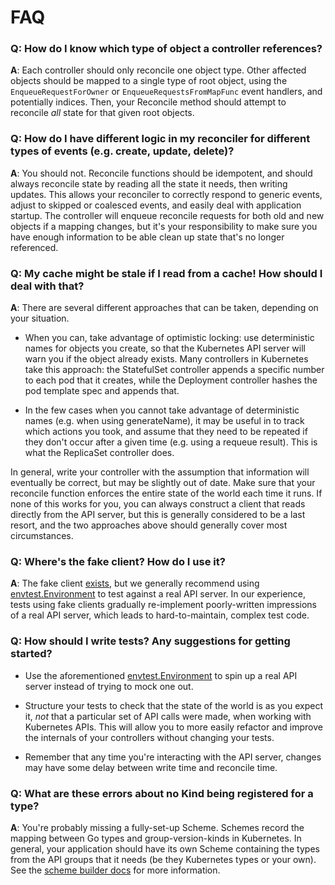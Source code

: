 # FAQ

### Q: How do I know which type of object a controller references?

**A**: Each controller should only reconcile one object type.  Other
affected objects should be mapped to a single type of root object, using
the `EnqueueRequestForOwner` or `EnqueueRequestsFromMapFunc` event
handlers, and potentially indices. Then, your Reconcile method should
attempt to reconcile *all* state for that given root objects.

### Q: How do I have different logic in my reconciler for different types of events (e.g. create, update, delete)?

**A**: You should not.  Reconcile functions should be idempotent, and
should always reconcile state by reading all the state it needs, then
writing updates.  This allows your reconciler to correctly respond to
generic events, adjust to skipped or coalesced events, and easily deal
with application startup.  The controller will enqueue reconcile requests
for both old and new objects if a mapping changes, but it's your
responsibility to make sure you have enough information to be able clean
up state that's no longer referenced.

### Q: My cache might be stale if I read from a cache! How should I deal with that?

**A**: There are several different approaches that can be taken, depending
on your situation.

- When you can, take advantage of optimistic locking: use deterministic
  names for objects you create, so that the Kubernetes API server will
  warn you if the object already exists.  Many controllers in Kubernetes
  take this approach: the StatefulSet controller appends a specific number
  to each pod that it creates, while the Deployment controller hashes the
  pod template spec and appends that.
  
- In the few cases when you cannot take advantage of deterministic names
  (e.g. when using generateName), it may be useful in to track which
  actions you took, and assume that they need to be repeated if they don't
  occur after a given time (e.g. using a requeue result).  This is what
  the ReplicaSet controller does.
  
In general, write your controller with the assumption that information
will eventually be correct, but may be slightly out of date. Make sure
that your reconcile function enforces the entire state of the world each
time it runs.  If none of this works for you, you can always construct
a client that reads directly from the API server, but this is generally
considered to be a last resort, and the two approaches above should
generally cover most circumstances.

### Q: Where's the fake client?  How do I use it?

**A**: The fake client
[exists](https://godoc.org/github.com/cjhpaul/controller-runtime/pkg/client/fake),
but we generally recommend using
[envtest.Environment](https://godoc.org/github.com/cjhpaul/controller-runtime/pkg/envtest#Environment)
to test against a real API server.  In our experience, tests using fake
clients gradually re-implement poorly-written impressions of a real API
server, which leads to hard-to-maintain, complex test code.

### Q: How should I write tests?  Any suggestions for getting started? 

- Use the aforementioned
  [envtest.Environment](https://godoc.org/github.com/cjhpaul/controller-runtime/pkg/envtest#Environment)
  to spin up a real API server instead of trying to mock one out.

- Structure your tests to check that the state of the world is as you
  expect it, *not* that a particular set of API calls were made, when
  working with Kubernetes APIs.  This will allow you to more easily
  refactor and improve the internals of your controllers without changing
  your tests.

- Remember that any time you're interacting with the API server, changes
  may have some delay between write time and reconcile time.

### Q: What are these errors about no Kind being registered for a type?

**A**: You're probably missing a fully-set-up Scheme.  Schemes record the
mapping between Go types and group-version-kinds in Kubernetes. In
general, your application should have its own Scheme containing the types
from the API groups that it needs (be they Kubernetes types or your own).
See the [scheme builder
docs](https://godoc.org/github.com/cjhpaul/controller-runtime/pkg/scheme) for
more information.
